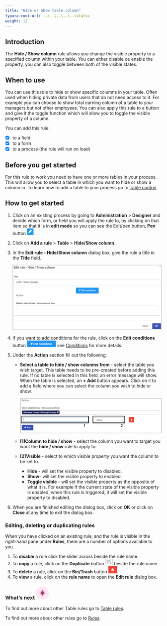 ```yaml
---
title: "Hide or Show table column"
typora-root-url: ..\..\..\..\..\static
weight: 12
---
```


## Introduction

The **Hide / Show column** rule allows you change the visible property to a specified column within your table. You can either disable oe enable the property, you can also toggle between both of the visible states. 

## When to use

You can use this rule to hide or show specific columns in your table. Often used when hiding private data from users that do not need access to it. For example you can choose to show total earning column of a table to your managers but not other employees. You can also apply this rule to a button and give it the toggle function which will allow you to toggle the visible property of a column.

You can add this rule:

- [x] to a field
- [x] to a form
- [x] to a process (the rule will run on load)

## Before you get started

For this rule to work you need to have one or more tables in your process. This will allow you to select a table in which you want to hide or show a column in. To learn how to add a table to your process go to [Table control](/docs/platform/controls/input/table/).

## How to get started

1. Click on an existing process by going to **Administration** > **Designer** and decide which form, or field you will apply the rule to, by clicking on that item so that it is in **edit mode** so you can see the Edit/pen button, **Pen** button ![Pen button](/images/penicon.png).

2. Click on **Add a rule** > **Table** > **Hide/Show column**.

3. In the **Edit rule - Hide/Show column** dialog box, give the rule a title in the **Title** field.

   ![Edit rule - Aggregate table](/images/hide-show-table.jpg)

4. If you want to add conditions for the rule, click on the **Edit conditions** button ![Edit conditions button](/images/editconditions.png) see [Conditions](/docs/platform/rules/general/add-conditions/) for more details.

5. Under the **Action** section fill out the following:

   - **Select a table to hide / show columns from** - select the table you wish target. This table needs to be pre-created before adding this rule. If no table is selected in this field, an error message will show. When the table is selected, an **+ Add** button appears. Click on it to add a field where you can select the column you wish to hide or show.

     ![Select field and visible property](/images/hide-show-select-fields.jpg)

   - **[1]Column to hide / show** - select the column you want to target you want the **hide / show** rule to apply to.

   - **[2]Visible** - select to which visible property you want the column to be set to.

     - **Hide** - will set the visible property to disabled.
     - **Show**- will set the visible property to enabled.
     - **Toggle visible** - will set the visible property as the opposite of what it is. For example if the current state of the visible property is enabled, when this rule is triggered, it will set the visible property to disabled.

6. When you are finished editing the dialog box, click on **OK** or click on **Close** at any time to exit the dialog box.


### Editing, deleting or duplicating rules

When you have clicked on an existing rule, and the rule is visible in the right-hand pane under **Rules**, there are a number of options available to you.

1. To **disable** a rule click the slider across beside the rule name.
2. To **copy** a rule, click on the **Duplicate** button ![Duplicate button](/images/duplicate-button.jpg) beside the rule name.
3. To **delete** a rule, click on the **Bin/Trash** button ![Bin/Trash button](/images/bin.png).
4. To **view** a rule, click on the **rule name** to open the **Edit rule** dialog box.

### What’s next ![Idea icon](/images/18.png)

To find out more about other Table rules go to [Table rules](/docs/platform/rules/tables/).

To find out more about other rules go to [Rules](/docs/platform/rules/).
